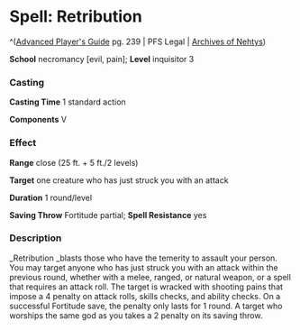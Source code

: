 # Spell: Retribution

^([Advanced Player's Guide][ss-retribution] pg. 239 | PFS Legal | [Archives of Nehtys][sn-retribution])

**School** necromancy [evil, pain]; **Level** inquisitor 3

### Casting

**Casting Time** 1 standard action

**Components** V

### Effect

**Range** close (25 ft. + 5 ft./2 levels)

**Target** one creature who has just struck you with an attack

**Duration** 1 round/level

**Saving Throw** Fortitude partial; **Spell Resistance** yes

### Description

_Retribution _blasts those who have the temerity to assault your person. You may target anyone who has just struck you with an attack within the previous round, whether with a melee, ranged, or natural weapon, or a spell that requires an attack roll. The target is wracked with shooting pains that impose a 4 penalty on attack rolls, skills checks, and ability checks. On a successful Fortitude save, the penalty only lasts for 1 round. A target who worships the same god as you takes a 2 penalty on its saving throw.

[ss-retribution]: http://paizo.com/pathfinderRPG/v57
[sn-retribution]: http://www.archivesofnethys.com/SpellDisplay.aspx?ItemName=Retribution